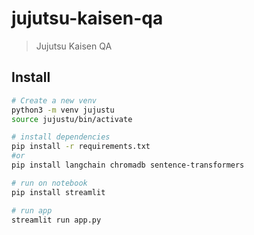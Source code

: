 # jujutsu-kaisen-qa
> Jujutsu Kaisen QA

## Install

```sh
# Create a new venv
python3 -m venv jujustu
source jujustu/bin/activate

# install dependencies
pip install -r requirements.txt
#or 
pip install langchain chromadb sentence-transformers

# run on notebook
pip install streamlit

# run app
streamlit run app.py
```